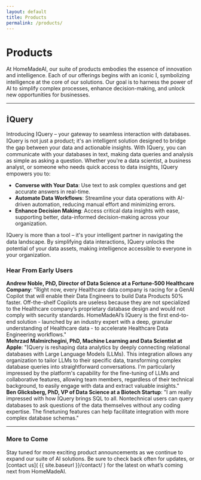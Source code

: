 ```yaml
---
layout: default
title: Products
permalink: /products/
---
```


# Products
At HomeMadeAI, our suite of products embodies the essence of innovation and intelligence. Each of our offerings begins with an iconic <span style="font-family: Times New Roman, serif;">İ</span>, symbolizing intelligence at the core of our solutions. Our goal is to harness the power of AI to simplify complex processes, enhance decision-making, and unlock new opportunities for businesses.

---

## <span style="font-family: Times New Roman, serif;">İ</span>Query

Introducing <span style="font-family: Times New Roman, serif;">İ</span>Query – your gateway to seamless interaction with databases. <span style="font-family: Times New Roman, serif;">İ</span>Query is not just a product; it's an intelligent solution designed to bridge the gap between your data and actionable insights. With <span style="font-family: Times New Roman, serif;">İ</span>Query, you can communicate with your databases in text, making data queries and analysis as simple as asking a question. Whether you're a data scientist, a business analyst, or someone who needs quick access to data insights, <span style="font-family: Times New Roman, serif;">İ</span>Query empowers you to:

- **Converse with Your Data**: Use text to ask complex questions and get accurate answers in real-time.
- **Automate Data Workflows**: Streamline your data operations with AI-driven automation, reducing manual effort and minimizing errors.
- **Enhance Decision Making**: Access critical data insights with ease, supporting better, data-informed decision-making across your organization.

<span style="font-family: Times New Roman, serif;">İ</span>Query is more than a tool – it's your intelligent partner in navigating the data landscape. By simplifying data interactions, <span style="font-family: Times New Roman, serif;">İ</span>Query unlocks the potential of your data assets, making intelligence accessible to everyone in your organization.

### Hear From Early Users

<div class="testimonial-box">
    <strong>Andrew Noble, PhD, Director of Data Science at a Fortune-500 Healthcare Company</strong>: "Right now, every Healthcare data company is racing for a GenAI Copilot that will enable their Data Engineers to build Data Products 50% faster.  Off-the-shelf Copilots are useless because they are not specialized to the Healthcare company’s proprietary database design and would not comply with security standards.  HomeMadeAI’s <span style="font-family: Times New Roman, serif;">İ</span>Query is the first end-to-end solution - launched by an industry expert with a deep, granular understanding of Healthcare data - to accelerate Healthcare Data Engineering workflows."
</div>

<div class="testimonial-box">
    <strong>Mehrzad Malmirchegini, PhD, Machine Learning and Data Scientist at Apple</strong>: "<span style="font-family: Times New Roman, serif;">İ</span>Query is reshaping data analytics by deeply connecting relational databases with Large Language Models (LLMs). This integration allows any organization to tailor LLMs to their specific data, transforming complex database queries into straightforward conversations. I'm particularly impressed by the platform's capability for the fine-tuning of LLMs and collaborative features, allowing team members, regardless of their technical background, to easily engage with data and extract valuable insights."
</div>

<div class="testimonial-box">
    <strong>Ben Glicksberg, PhD, VP of Data Science at a Biotech Startup</strong>: "I am really impressed with how <span style="font-family: Times New Roman, serif;">İ</span>Query brings SQL to all. Nontechnical users can query databases to ask questions of the data themselves without any coding expertise. The finetuning features can help facilitate integration with more complex database schemas."
</div>

---

### More to Come

Stay tuned for more exciting product announcements as we continue to expand our suite of AI solutions. Be sure to check back often for updates, or [contact us]( {{ site.baseurl }}/contact/ ) for the latest on what’s coming next from HomeMadeAI.